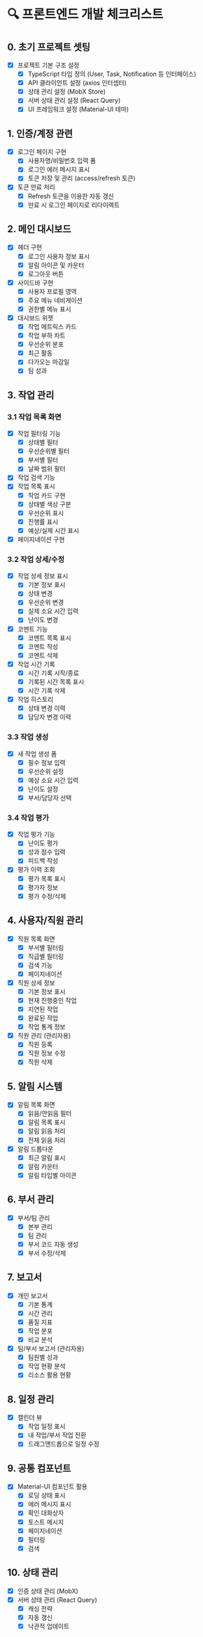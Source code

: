 # 🔍 프론트엔드 개발 체크리스트

## 0. 초기 프로젝트 셋팅

- [x] 프로젝트 기본 구조 설정
  - [x] TypeScript 타입 정의 (User, Task, Notification 등 인터페이스)
  - [x] API 클라이언트 설정 (axios 인터셉터)
  - [x] 상태 관리 설정 (MobX Store)
  - [x] 서버 상태 관리 설정 (React Query)
  - [x] UI 프레임워크 설정 (Material-UI 테마)

## 1. 인증/계정 관련

- [x] 로그인 페이지 구현
  - [x] 사용자명/비밀번호 입력 폼
  - [x] 로그인 에러 메시지 표시
  - [x] 토큰 저장 및 관리 (access/refresh 토큰)
- [x] 토큰 만료 처리
  - [x] Refresh 토큰을 이용한 자동 갱신
  - [x] 만료 시 로그인 페이지로 리다이렉트

## 2. 메인 대시보드

- [x] 헤더 구현
  - [x] 로그인 사용자 정보 표시
  - [x] 알림 아이콘 및 카운터
  - [x] 로그아웃 버튼
- [x] 사이드바 구현
  - [x] 사용자 프로필 영역
  - [x] 주요 메뉴 네비게이션
  - [x] 권한별 메뉴 표시
- [x] 대시보드 위젯
  - [x] 작업 메트릭스 카드
  - [x] 작업 부하 차트
  - [x] 우선순위 분포
  - [x] 최근 활동
  - [x] 다가오는 마감일
  - [x] 팀 성과

## 3. 작업 관리

### 3.1 작업 목록 화면

- [x] 작업 필터링 기능
  - [x] 상태별 필터
  - [x] 우선순위별 필터
  - [x] 부서별 필터
  - [x] 날짜 범위 필터
- [x] 작업 검색 기능
- [x] 작업 목록 표시
  - [x] 작업 카드 구현
  - [x] 상태별 색상 구분
  - [x] 우선순위 표시
  - [x] 진행률 표시
  - [x] 예상/실제 시간 표시
- [x] 페이지네이션 구현

### 3.2 작업 상세/수정

- [x] 작업 상세 정보 표시
  - [x] 기본 정보 표시
  - [x] 상태 변경
  - [x] 우선순위 변경
  - [x] 실제 소요 시간 입력
  - [x] 난이도 변경
- [x] 코멘트 기능
  - [x] 코멘트 목록 표시
  - [x] 코멘트 작성
  - [x] 코멘트 삭제
- [x] 작업 시간 기록
  - [x] 시간 기록 시작/종료
  - [x] 기록된 시간 목록 표시
  - [x] 시간 기록 삭제
- [x] 작업 히스토리
  - [x] 상태 변경 이력
  - [x] 담당자 변경 이력

### 3.3 작업 생성

- [x] 새 작업 생성 폼
  - [x] 필수 정보 입력
  - [x] 우선순위 설정
  - [x] 예상 소요 시간 입력
  - [x] 난이도 설정
  - [x] 부서/담당자 선택

### 3.4 작업 평가

- [x] 작업 평가 기능
  - [x] 난이도 평가
  - [x] 성과 점수 입력
  - [x] 피드백 작성
- [x] 평가 이력 조회
  - [x] 평가 목록 표시
  - [x] 평가자 정보
  - [x] 평가 수정/삭제

## 4. 사용자/직원 관리

- [x] 직원 목록 화면
  - [x] 부서별 필터링
  - [x] 직급별 필터링
  - [x] 검색 기능
  - [x] 페이지네이션
- [x] 직원 상세 정보
  - [x] 기본 정보 표시
  - [x] 현재 진행중인 작업
  - [x] 지연된 작업
  - [x] 완료된 작업
  - [x] 작업 통계 정보
- [x] 직원 관리 (관리자용)
  - [x] 직원 등록
  - [x] 직원 정보 수정
  - [x] 직원 삭제

## 5. 알림 시스템

- [x] 알림 목록 화면
  - [x] 읽음/안읽음 필터
  - [x] 알림 목록 표시
  - [x] 알림 읽음 처리
  - [x] 전체 읽음 처리
- [x] 알림 드롭다운
  - [x] 최근 알림 표시
  - [x] 알림 카운터
  - [x] 알림 타입별 아이콘

## 6. 부서 관리

- [x] 부서/팀 관리
  - [x] 본부 관리
  - [x] 팀 관리
  - [x] 부서 코드 자동 생성
  - [x] 부서 수정/삭제

## 7. 보고서

- [x] 개인 보고서
  - [x] 기본 통계
  - [x] 시간 관리
  - [x] 품질 지표
  - [x] 작업 분포
  - [x] 비교 분석
- [x] 팀/부서 보고서 (관리자용)
  - [x] 팀원별 성과
  - [x] 작업 현황 분석
  - [x] 리소스 활용 현황

## 8. 일정 관리

- [x] 캘린더 뷰
  - [x] 작업 일정 표시
  - [x] 내 작업/부서 작업 전환
  - [x] 드래그앤드롭으로 일정 수정

## 9. 공통 컴포넌트

- [x] Material-UI 컴포넌트 활용
  - [x] 로딩 상태 표시
  - [x] 에러 메시지 표시
  - [x] 확인 대화상자
  - [x] 토스트 메시지
  - [x] 페이지네이션
  - [x] 필터링
  - [x] 검색

## 10. 상태 관리

- [x] 인증 상태 관리 (MobX)
- [x] 서버 상태 관리 (React Query)
  - [x] 캐싱 전략
  - [x] 자동 갱신
  - [x] 낙관적 업데이트
